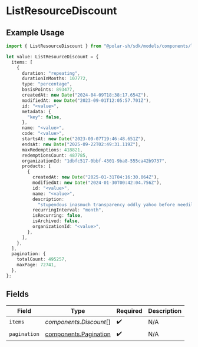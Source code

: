 # ListResourceDiscount

## Example Usage

```typescript
import { ListResourceDiscount } from "@polar-sh/sdk/models/components/listresourcediscount.js";

let value: ListResourceDiscount = {
  items: [
    {
      duration: "repeating",
      durationInMonths: 107772,
      type: "percentage",
      basisPoints: 893477,
      createdAt: new Date("2024-04-09T18:38:17.654Z"),
      modifiedAt: new Date("2023-09-01T12:05:57.701Z"),
      id: "<value>",
      metadata: {
        "key": false,
      },
      name: "<value>",
      code: "<value>",
      startsAt: new Date("2023-09-07T19:46:48.651Z"),
      endsAt: new Date("2025-09-22T02:49:31.119Z"),
      maxRedemptions: 418821,
      redemptionsCount: 487785,
      organizationId: "1dbfc517-0bbf-4301-9ba8-555ca42b9737",
      products: [
        {
          createdAt: new Date("2025-01-31T04:16:30.064Z"),
          modifiedAt: new Date("2024-01-30T00:42:04.756Z"),
          id: "<value>",
          name: "<value>",
          description:
            "stupendous inasmuch transparency oddly yahoo before needily phooey as gosh",
          recurringInterval: "month",
          isRecurring: false,
          isArchived: false,
          organizationId: "<value>",
        },
      ],
    },
  ],
  pagination: {
    totalCount: 495257,
    maxPage: 72741,
  },
};
```

## Fields

| Field                                                          | Type                                                           | Required                                                       | Description                                                    |
| -------------------------------------------------------------- | -------------------------------------------------------------- | -------------------------------------------------------------- | -------------------------------------------------------------- |
| `items`                                                        | *components.Discount*[]                                        | :heavy_check_mark:                                             | N/A                                                            |
| `pagination`                                                   | [components.Pagination](../../models/components/pagination.md) | :heavy_check_mark:                                             | N/A                                                            |
